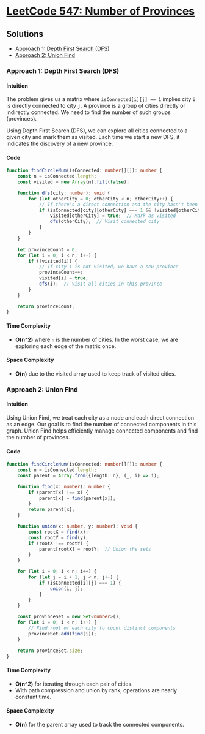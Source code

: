 # [LeetCode 547: Number of Provinces](https://leetcode.com/problems/number-of-provinces/)

## Solutions
- [Approach 1: Depth First Search (DFS)](#approach-1-depth-first-search-dfs)
- [Approach 2: Union Find](#approach-2-union-find)

### Approach 1: Depth First Search (DFS)

#### Intuition
The problem gives us a matrix where `isConnected[i][j] == 1` implies city `i` is directly connected to city `j`. A province is a group of cities directly or indirectly connected. We need to find the number of such groups (provinces).

Using Depth First Search (DFS), we can explore all cities connected to a given city and mark them as visited. Each time we start a new DFS, it indicates the discovery of a new province.

#### Code
```typescript
function findCircleNum(isConnected: number[][]): number {
    const n = isConnected.length;
    const visited = new Array(n).fill(false);

    function dfs(city: number): void {
        for (let otherCity = 0; otherCity < n; otherCity++) {
            // If there's a direct connection and the city hasn't been visited
            if (isConnected[city][otherCity] === 1 && !visited[otherCity]) {
                visited[otherCity] = true;  // Mark as visited
                dfs(otherCity);  // Visit connected city
            }
        }
    }

    let provinceCount = 0;
    for (let i = 0; i < n; i++) {
        if (!visited[i]) {
            // If city i is not visited, we have a new province
            provinceCount++;
            visited[i] = true;
            dfs(i);  // Visit all cities in this province
        }
    }

    return provinceCount;
}
```

#### Time Complexity
- **O(n^2)** where `n` is the number of cities. In the worst case, we are exploring each edge of the matrix once.

#### Space Complexity
- **O(n)** due to the visited array used to keep track of visited cities.

### Approach 2: Union Find

#### Intuition
Using Union Find, we treat each city as a node and each direct connection as an edge. Our goal is to find the number of connected components in this graph. Union Find helps efficiently manage connected components and find the number of provinces.

#### Code
```typescript
function findCircleNum(isConnected: number[][]): number {
    const n = isConnected.length;
    const parent = Array.from({length: n}, (_, i) => i);

    function find(x: number): number {
        if (parent[x] !== x) {
            parent[x] = find(parent[x]);
        }
        return parent[x];
    }

    function union(x: number, y: number): void {
        const rootX = find(x);
        const rootY = find(y);
        if (rootX !== rootY) {
            parent[rootX] = rootY;  // Union the sets
        }
    }

    for (let i = 0; i < n; i++) {
        for (let j = i + 1; j < n; j++) {
            if (isConnected[i][j] === 1) {
                union(i, j);
            }
        }
    }

    const provinceSet = new Set<number>();
    for (let i = 0; i < n; i++) {
        // Find root of each city to count distinct components
        provinceSet.add(find(i));
    }

    return provinceSet.size;
}
```

#### Time Complexity
- **O(n^2)** for iterating through each pair of cities.
- With path compression and union by rank, operations are nearly constant time.

#### Space Complexity
- **O(n)** for the parent array used to track the connected components.


